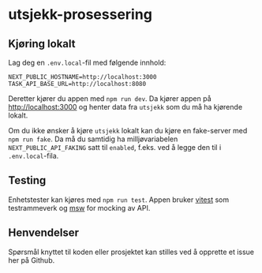 # utsjekk-prosessering

## Kjøring lokalt

Lag deg en `.env.local`-fil med følgende innhold:
```
NEXT_PUBLIC_HOSTNAME=http://localhost:3000
TASK_API_BASE_URL=http://localhost:8080
```

Deretter kjører du appen med `npm run dev`. Da kjører appen på [http://localhost:3000](http://localhost:3000)  og henter data fra `utsjekk` som du må ha kjørende lokalt. 

Om du ikke ønsker å kjøre `utsjekk` lokalt kan du kjøre en fake-server med `npm run fake`. Da må du samtidig ha milljøvariabelen `NEXT_PUBLIC_API_FAKING` satt til `enabled`, f.eks. ved å legge den til i `.env.local`-fila.

## Testing

Enhetstester kan kjøres med `npm run test`. Appen bruker [vitest](https://vitest.dev/) som testrammeverk og [msw](https://mswjs.io/) for mocking av API.

## Henvendelser
Spørsmål knyttet til koden eller prosjektet kan stilles ved å opprette et issue her på Github.
